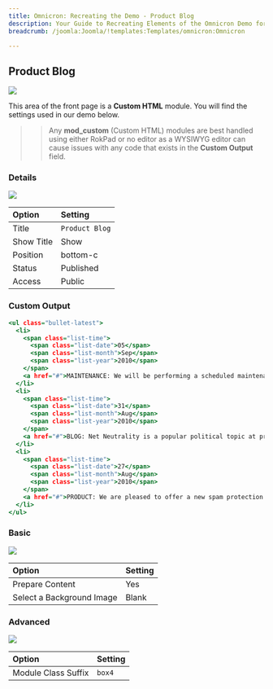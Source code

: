 ```yaml
---
title: Omnicron: Recreating the Demo - Product Blog
description: Your Guide to Recreating Elements of the Omnicron Demo for Joomla
breadcrumb: /joomla:Joomla/!templates:Templates/omnicron:Omnicron

---
```


Product Blog
-----

![][demo]

This area of the front page is a **Custom HTML** module. You will find the settings used in our demo below.

>> Any **mod_custom** (Custom HTML) modules are best handled using either RokPad or no editor as a WYSIWYG editor can cause issues with any code that exists in the **Custom Output** field.

### Details

![][demo2]

| Option     | Setting             |  
| :--------- | :------------------ |  
| Title      | `Product Blog`      |  
| Show Title | Show                |  
| Position   | bottom-c            |  
| Status     | Published           |  
| Access     | Public              |  

### Custom Output

~~~ .html
<ul class="bullet-latest">
  <li>
    <span class="list-time">
      <span class="list-date">05</span>
      <span class="list-month">Sep</span>
      <span class="list-year">2010</span>
    </span>
    <a href="#">MAINTENANCE: We will be performing a scheduled maintenance of all our servers on 14 Sep 2010 at 00.00 EST.</a>
  </li>
  <li>
    <span class="list-time">
      <span class="list-date">31</span>
      <span class="list-month">Aug</span>
      <span class="list-year">2010</span>
    </span>
    <a href="#">BLOG: Net Neutrality is a popular political topic at present, and we stand by its main aims, to ensure freedom is maintained.</a>
  </li>
  <li>
    <span class="list-time">
      <span class="list-date">27</span>
      <span class="list-month">Aug</span>
      <span class="list-year">2010</span>
    </span>
    <a href="#">PRODUCT: We are pleased to offer a new spam protection system for all our clients, with a 30% off introductory offer.</a>
  </li>
</ul>
~~~

### Basic

![][demo3]

| Option                    | Setting |  
| :------------------------ | :------ |  
| Prepare Content           | Yes     |  
| Select a Background Image | Blank   |

### Advanced

![][demo4]

| Option              | Setting  |  
| :------------------ | :------- |  
| Module Class Suffix | `box4`   |  

[demo]: assets/demo_5.jpeg
[demo2]: assets/demo_5a.jpeg
[demo3]: assets/demo_5b.jpeg
[demo4]: assets/demo_5c.jpeg
